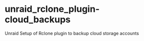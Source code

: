 # unraid_rclone_plugin-cloud_backups
Unraid Setup of Rclone plugin to backup cloud storage accounts
